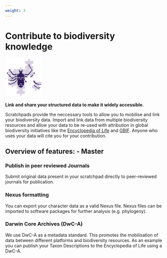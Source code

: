 ```yaml
---
weight: 3
---
```


Contribute to biodiversity knowledge
====================================

![](/about/why/why-contribute.png)

**Link and share your structured data to make it widely accessible.**  
  
Scratchpads provide the neccessary tools to allow you to mobilise and link your biodiversity data. Import and link data from multiple biodiversity resources and allow your data to be re-used with attribution in global biodiversity initiatives like the [Encyclopedia of Life](http://eol.org/) and [GBIF](http://www.gbif.org/). Anyone who uses your data will cite you for your contribution.

## Overview of features: - Master

### Publish in peer reviewed Journals

Submit original data present in your scratchpad directly to peer-reviewed journals for publication.

### Nexus formatting

You can export your character data as a valid Nexus file. Nexus files can be imported to software packages for further analysis (e.g. phylogeny).

### Darwin Core Archives (DwC-A)

We use DwC-A as a metadata standard. This promotes the mobilisation of data between different platforms and biodiversity resources. As an example you can publish your Taxon Descriptions to the Encyclopedia of Life using a DwC-A.